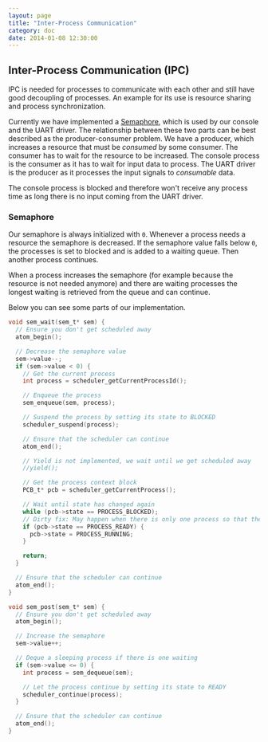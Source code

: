```yaml
---
layout: page
title: "Inter-Process Communication"
category: doc
date: 2014-01-08 12:30:00
---
```


## Inter-Process Communication (IPC)

IPC is needed for processes to communicate with each other and still have good decoupling of processes. An example for its use is resource sharing and process synchronization.

Currently we have implemented a [Semaphore][@semaphore], which is used by our console and the UART driver. The relationship between these two parts can be best described as the producer-consumer problem. We have a producer, which increases a resource that must be *consumed* by some consumer. The consumer has to wait for the resource to be increased.
The console process is the consumer as it has to wait for input data to process. The UART driver is the producer as it processes the input signals to *consumable* data.

The console process is blocked and therefore won't receive any process time as long there is no input coming from the UART driver.

### Semaphore

Our semaphore is always initialized with `0`. Whenever a process needs a resource the semaphore is decreased. If the semaphore value falls below `0`, the processes is set to blocked and is added to a waiting queue. Then another process continues.

When a process increases the semaphore (for example because the resource is not needed anymore) and there are waiting processes the longest waiting is retrieved from the queue and can continue.

Below you can see some parts of our implementation.

```c
void sem_wait(sem_t* sem) {
  // Ensure you don't get scheduled away
  atom_begin();

  // Decrease the semaphore value
  sem->value--;
  if (sem->value < 0) {
    // Get the current process
    int process = scheduler_getCurrentProcessId();

    // Enqueue the process
    sem_enqueue(sem, process);

    // Suspend the process by setting its state to BLOCKED
    scheduler_suspend(process);

    // Ensure that the scheduler can continue
    atom_end();

    // Yield is not implemented, we wait until we get scheduled away
    //yield();

    // Get the process context block
    PCB_t* pcb = scheduler_getCurrentProcess();

    // Wait until state has changed again
    while (pcb->state == PROCESS_BLOCKED);
    // Dirty fix: May happen when there is only one process so that the scheduler won't schedule away
    if (pcb->state == PROCESS_READY) {
      pcb->state = PROCESS_RUNNING;
    }

    return;
  }

  // Ensure that the scheduler can continue
  atom_end();
}

void sem_post(sem_t* sem) {
  // Ensure you don't get scheduled away
  atom_begin();

  // Increase the semaphore
  sem->value++;

  // Deque a sleeping process if there is one waiting
  if (sem->value <= 0) {
    int process = sem_dequeue(sem);

    // Let the process continue by setting its state to READY
    scheduler_continue(process);
  }

  // Ensure that the scheduler can continue
  atom_end();
}
```

[@semaphore]: http://www.cs.utexas.edu/users/EWD/transcriptions/EWD00xx/EWD74.html "Over seinpalen, Dijkstra, Edsger W., Transcription"
